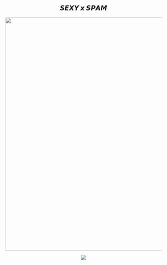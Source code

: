 <h2 align="center"><b> 𝙎𝙀𝙓𝙔 𝙭 𝙎𝙋𝘼𝙈 </b></h2>

<p align='Middle'><a href='https://t.me/sEXY_boy_xD'><img src='https://telegra.ph/file/e3f6111afb977c70c5924.png' width='750"'></a></p>

<p align="center">
  <img src="https://readme-typing-svg.herokuapp.com?color=F77247&width=420&lines=A+Advanced+And+High+Quality+Bot%E2%9C%8C%EF%B8%8F;Pro%2C+Op%2C+YourDad%E2%9D%A4%EF%B8%8F">
</p> 
